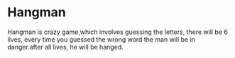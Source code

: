 # Hangman
Hangman is crazy game,which involves guessing the letters, there will be 6 lives, every time you guessed the wrong word the man will be in danger.after all lives, he will be hanged.
